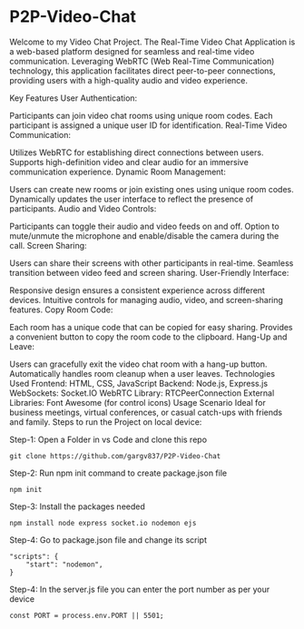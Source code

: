 # P2P-Video-Chat

Welcome to my Video Chat Project. The Real-Time Video Chat Application is a web-based platform designed for seamless and real-time video communication. Leveraging WebRTC (Web Real-Time Communication) technology, this application facilitates direct peer-to-peer connections, providing users with a high-quality audio and video experience.

Key Features
User Authentication:

Participants can join video chat rooms using unique room codes.
Each participant is assigned a unique user ID for identification.
Real-Time Video Communication:

Utilizes WebRTC for establishing direct connections between users.
Supports high-definition video and clear audio for an immersive communication experience.
Dynamic Room Management:

Users can create new rooms or join existing ones using unique room codes.
Dynamically updates the user interface to reflect the presence of participants.
Audio and Video Controls:

Participants can toggle their audio and video feeds on and off.
Option to mute/unmute the microphone and enable/disable the camera during the call.
Screen Sharing:

Users can share their screens with other participants in real-time.
Seamless transition between video feed and screen sharing.
User-Friendly Interface:

Responsive design ensures a consistent experience across different devices.
Intuitive controls for managing audio, video, and screen-sharing features.
Copy Room Code:

Each room has a unique code that can be copied for easy sharing.
Provides a convenient button to copy the room code to the clipboard.
Hang-Up and Leave:

Users can gracefully exit the video chat room with a hang-up button.
Automatically handles room cleanup when a user leaves.
Technologies Used
Frontend: HTML, CSS, JavaScript
Backend: Node.js, Express.js
WebSockets: Socket.IO
WebRTC Library: RTCPeerConnection
External Libraries: Font Awesome (for control icons)
Usage Scenario
Ideal for business meetings, virtual conferences, or casual catch-ups with friends and family.
Steps to run the Project on local device:

Step-1: Open a Folder in vs Code and clone this repo
```
git clone https://github.com/gargv837/P2P-Video-Chat
```

Step-2: Run npm init command to create package.json file
```
npm init
```

Step-3: Install the packages needed

```
npm install node express socket.io nodemon ejs
```

Step-4: Go to package.json file and change its script
```
"scripts": {
    "start": "nodemon",
}
```

Step-4: In the server.js file you can enter the port number as per your device
```
const PORT = process.env.PORT || 5501;
```

